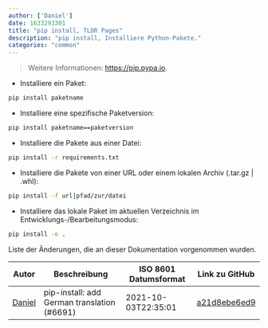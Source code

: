 ```yaml
---
author: ['Daniel']
date: 1633293301
title: "pip install, TLDR Pages"
description: "pip install, Installiere Python-Pakete."
categories: "common"
---
```

> Weitere Informationen: <https://pip.pypa.io>.

- Installiere ein Paket:

```bash
pip install paketname
```

- Installiere eine spezifische Paketversion:

```bash
pip install paketname==paketversion
```

- Installiere die Pakete aus einer Datei:

```bash
pip install -r requirements.txt
```

- Installiere die Pakete von einer URL oder einem lokalen Archiv (.tar.gz | .whl):

```bash
pip install -f url|pfad/zur/datei
```

- Installiere das lokale Paket im aktuellen Verzeichnis im Entwicklungs-/Bearbeitungsmodus:

```bash
pip install -e .
```
Liste der Änderungen, die an dieser Dokumentation vorgenommen wurden.


Autor | Beschreibung | ISO 8601 Datumsformat | Link zu GitHub
------|-----|-----|-----
[Daniel](mailto:33197631+dadav@users.noreply.github.com) | pip-install: add German translation (#6691) | 2021-10-03T22:35:01 | [a21d8ebe6ed9](https://github.com/tldr-pages/tldr/commit/a21d8ebe6ed988e6fb0e813aa6f3662448112e43)

